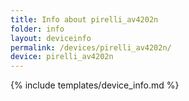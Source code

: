 ```yaml
---
title: Info about pirelli_av4202n
folder: info
layout: deviceinfo
permalink: /devices/pirelli_av4202n/
device: pirelli_av4202n
---
```

{% include templates/device_info.md %}
